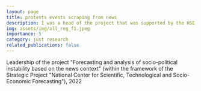 ```yaml
---
layout: page
title: protests events scraping from news
description: I was a head of the project that was supported by the HSE University in 2022
img: assets/img/all_reg_f1.jpeg
importance: 5
category: just research
related_publications: false
---
```


Leadership of the project "Forecasting and analysis of socio-political instability based on the news context" (within the framework of the Strategic Project "National Center for Scientific, Technological and Socio-Economic Forecasting"), 2022
